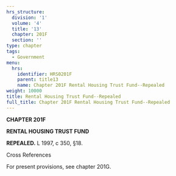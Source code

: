 ```yaml
---
hrs_structure:
  division: '1'
  volume: '4'
  title: '13'
  chapter: 201F
  section: ''
type: chapter
tags:
  - Government
menu:
  hrs:
    identifier: HRS0201F
    parent: title13
    name: Chapter 201F Rental Housing Trust Fund--Repealed
weight: 10000
title: Rental Housing Trust Fund--Repealed
full_title: Chapter 201F Rental Housing Trust Fund--Repealed
---
```

**CHAPTER 201F**

**RENTAL HOUSING TRUST FUND**

**REPEALED.** L 1997, c 350, §18.

Cross References

For present provisions, see chapter 201G.